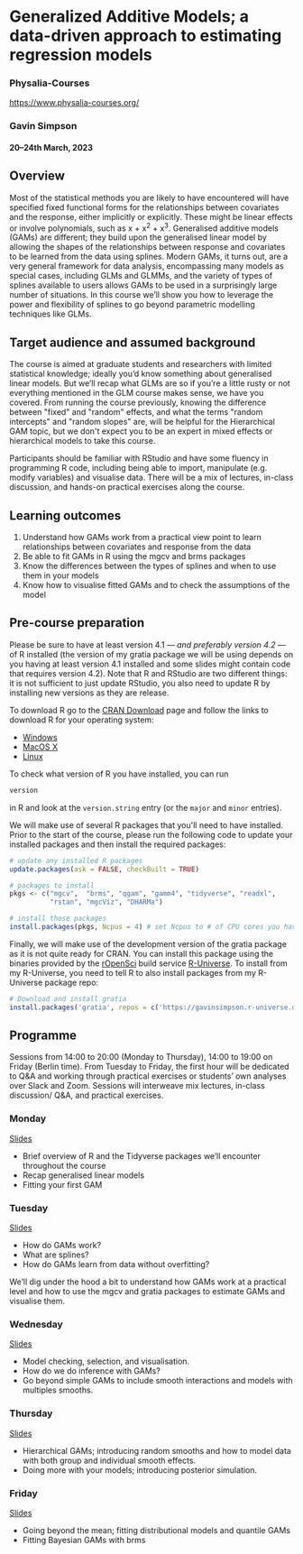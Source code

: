 # Generalized Additive Models; a data-driven approach to estimating regression models

### Physalia-Courses 

https://www.physalia-courses.org/

### Gavin Simpson

#### 20&ndash;24th March, 2023

## Overview

Most of the statistical methods you are likely to have encountered will have specified fixed functional forms for the relationships between covariates and the response, either implicitly or explicitly. These might be linear effects or involve polynomials, such as x + x<sup>2</sup> + x<sup>3</sup>. Generalised additive models (GAMs) are different; they build upon the generalised linear model by allowing the shapes of the relationships between response and covariates to be learned from the data using splines. Modern GAMs, it turns out, are a very general framework for data analysis, encompassing many models as special cases, including GLMs and GLMMs, and the variety of types of splines available to users allows GAMs to be used in a surprisingly large number of situations. In this course we’ll show you how to leverage the power and flexibility of splines to go beyond parametric modelling techniques like GLMs.

## Target audience and assumed background

The course is aimed at graduate students and researchers with limited statistical knowledge; ideally you’d know something about generalised linear models. But we’ll recap what GLMs are so if you’re a little rusty or not everything mentioned in the GLM course makes sense, we have you covered. From running the course previously, knowing the difference between "fixed" and "random" effects, and what the terms "random intercepts" and "random slopes" are, will be helpful for the Hierarchical GAM topic, but we don't expect you to be an expert in mixed effects or hierarchical models to take this course.

Participants should be familiar with RStudio and have some fluency in programming R code, including being able to import, manipulate (e.g. modify variables) and visualise data. There will be a mix of lectures, in-class discussion, and hands-on practical exercises along the course.

## Learning outcomes

 1. Understand how GAMs work from a practical view point to learn relationships between covariates and response from the data
 2. Be able to fit GAMs in R using the mgcv and brms packages
 3. Know the differences between the types of splines and when to use them in your models
 4. Know how to visualise fitted GAMs and to check the assumptions of the model

## Pre-course preparation

Please be sure to have at least version 4.1 &mdash; *and preferably version 4.2* &mdash; of R installed (the version of my gratia package we will be using depends on you having at least version 4.1 installed and some slides might contain code that requires version 4.2). Note that R and RStudio are two different things: it is not sufficient to just update RStudio, you also need to update R by installing new versions as they are release.

To download R go to the [CRAN Download](https://cran.r-project.org/) page and follow the links to download R for your operating system:

* [Windows](https://cran.r-project.org/bin/windows/)
* [MacOS X](https://cran.r-project.org/bin/macosx/)
* [Linux](https://cran.r-project.org/bin/linux/)

To check what version of R you have installed, you can run

```r
version
```

in R and look at the `version.string` entry (or the `major` and `minor` entries).

We will make use of several R packages that you'll need to have installed. Prior to the start of the course, please run the following code to update your installed packages and then install the required packages:

```r
# update any installed R packages
update.packages(ask = FALSE, checkBuilt = TRUE)

# packages to install
pkgs <- c("mgcv",  "brms", "qgam", "gamm4", "tidyverse", "readxl",
          "rstan", "mgcViz", "DHARMa")

# install those packages
install.packages(pkgs, Ncpus = 4) # set Ncpus to # of CPU cores you have
```

Finally, we will make use of the development version of the gratia package as it is not quite ready for CRAN. You can install this package using the binaries provided by the [rOpenSci](https://ropensci.org/) build service [R-Universe](https://r-universe.dev). To install from my R-Universe, you need  to tell R to also install packages from my R-Universe package repo:

```r
# Download and install gratia
install.packages('gratia', repos = c('https://gavinsimpson.r-universe.dev', 'https://cloud.r-project.org'))
```

## Programme

Sessions from 14:00 to 20:00 (Monday to Thursday), 14:00 to 19:00 on Friday (Berlin time). From Tuesday to Friday, the first hour will be dedicated to Q&A and working through practical exercises or students’ own analyses over Slack and Zoom. Sessions will interweave mix lectures, in-class discussion/ Q&A, and practical exercises.

### Monday

[Slides](https://gavinsimpson.github.io/physalia-gam-course/day-1/index.html)

* Brief overview of R and the Tidyverse packages we’ll encounter throughout the course
* Recap generalised linear models
* Fitting your first GAM

### Tuesday

[Slides](https://gavinsimpson.github.io/physalia-gam-course/day-2/index.html)

* How do GAMs work?
* What are splines?
* How do GAMs learn from data without overfitting?

We’ll dig under the hood a bit to understand how GAMs work at a practical level and how to use the mgcv and gratia packages to estimate GAMs and visualise them.

### Wednesday

[Slides](https://gavinsimpson.github.io/physalia-gam-course/day-3/index.html)

* Model checking, selection, and visualisation.
* How do we do inference with GAMs?
* Go beyond simple GAMs to include smooth interactions and models with multiples smooths.

### Thursday

[Slides](https://gavinsimpson.github.io/physalia-gam-course/day-4/index.html)

* Hierarchical GAMs; introducing random smooths and how to model data with both group and individual smooth effects.
* Doing more with your models; introducing posterior simulation.

### Friday

[Slides](https://gavinsimpson.github.io/physalia-gam-course/day-5/index.html)

* Going beyond the mean; fitting distributional models and quantile GAMs
* Fitting Bayesian GAMs with brms
